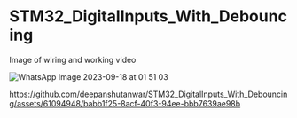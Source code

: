 # STM32_DigitalInputs_With_Debouncing

Image of wiring and working video

![WhatsApp Image 2023-09-18 at 01 51 03](https://github.com/deepanshutanwar/STM32_DigitalInputs_With_Debouncing/assets/61094948/35e5512c-5594-4a29-89f4-163ec90dd597)


https://github.com/deepanshutanwar/STM32_DigitalInputs_With_Debouncing/assets/61094948/babb1f25-8acf-40f3-94ee-bbb7639ae98b



